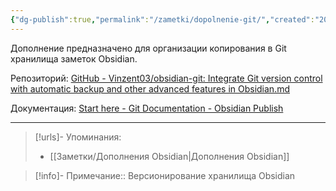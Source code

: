 ```yaml
---
{"dg-publish":true,"permalink":"/zametki/dopolnenie-git/","created":"2024-07-13 14:31","updated":"2024-09-23T22:39:46+03:00"}
---
```


Дополнение предназначено для организации копирования в Git хранилища заметок Obsidian.

Репозиторий: [GitHub - Vinzent03/obsidian-git: Integrate Git version control with automatic backup and other advanced features in Obsidian.md](https://github.com/Vinzent03/obsidian-git?tab=readme-ov-file)

Документация: [Start here - Git Documentation - Obsidian Publish](https://publish.obsidian.md/git-doc/Start+here#Backup)

---
> [!urls]- Упоминания:
> - [[Заметки/Дополнения Obsidian\|Дополнения Obsidian]]

> [!info]-
> Примечание:: Версионирование хранилища Obsidian